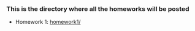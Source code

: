 ### This is the directory where all the homeworks will be posted

 - Homework 1: [homework1/](homework1/)
